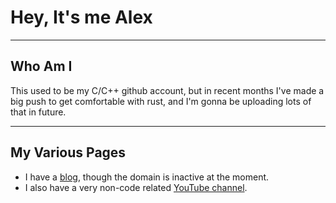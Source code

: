 # Hey, It's me Alex
***
## Who Am I
This used to be my C/C++ github account, but in recent months I've made a big push to get comfortable with rust, and I'm gonna be uploading lots of that in future.
***
## My Various Pages
- I have a [blog](alexscodeblog.com), though the domain is inactive at the moment.
- I also have a very non-code related [YouTube channel](youtube.com/@lookingformadrid).
